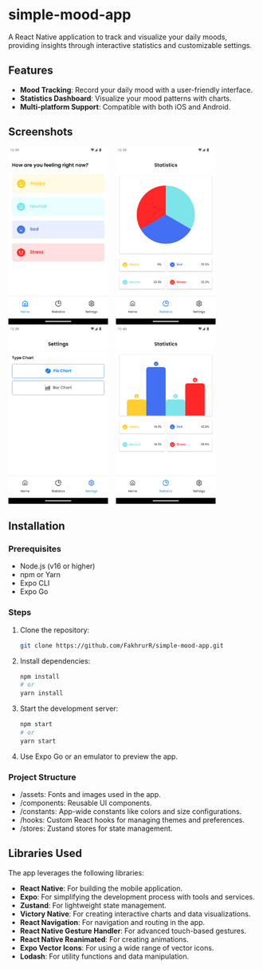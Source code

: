# simple-mood-app

A React Native application to track and visualize your daily moods, providing insights through interactive statistics and customizable settings.

## Features

- **Mood Tracking**: Record your daily mood with a user-friendly interface.
- **Statistics Dashboard**: Visualize your mood patterns with charts.
- **Multi-platform Support**: Compatible with both iOS and Android.

## Screenshots
   <img width="200" alt="skia" src="/screenshoot/Screenshot_1732376390.png">&nbsp;&nbsp;&nbsp;
   <img width="200" alt="skia" src="/screenshoot/Screenshot_1732376391.png">&nbsp;&nbsp;&nbsp;
   <img width="200" alt="skia" src="/screenshoot/Screenshot_1732376393.png">&nbsp;&nbsp;&nbsp;
   <img width="200" alt="skia" src="/screenshoot/Screenshot_1732376419.png">&nbsp;&nbsp;&nbsp;


## Installation

### Prerequisites

- Node.js (v16 or higher)
- npm or Yarn
- Expo CLI
- Expo Go

### Steps

1. Clone the repository:

   ```bash
   git clone https://github.com/FakhrurR/simple-mood-app.git

   ```

2. Install dependencies:

   ```bash
   npm install
   # or
   yarn install

   ```

3. Start the development server:

   ```bash
   npm start
   # or
   yarn start
   ```

4. Use Expo Go or an emulator to preview the app.

### Project Structure

- /assets: Fonts and images used in the app.
- /components: Reusable UI components.
- /constants: App-wide constants like colors and size configurations.
- /hooks: Custom React hooks for managing themes and preferences.
- /stores: Zustand stores for state management.

## Libraries Used

The app leverages the following libraries:

- **React Native**: For building the mobile application.
- **Expo**: For simplifying the development process with tools and services.
- **Zustand**: For lightweight state management.
- **Victory Native**: For creating interactive charts and data visualizations.
- **React Navigation**: For navigation and routing in the app.
- **React Native Gesture Handler**: For advanced touch-based gestures.
- **React Native Reanimated**: For creating animations.
- **Expo Vector Icons**: For using a wide range of vector icons.
- **Lodash**: For utility functions and data manipulation.
